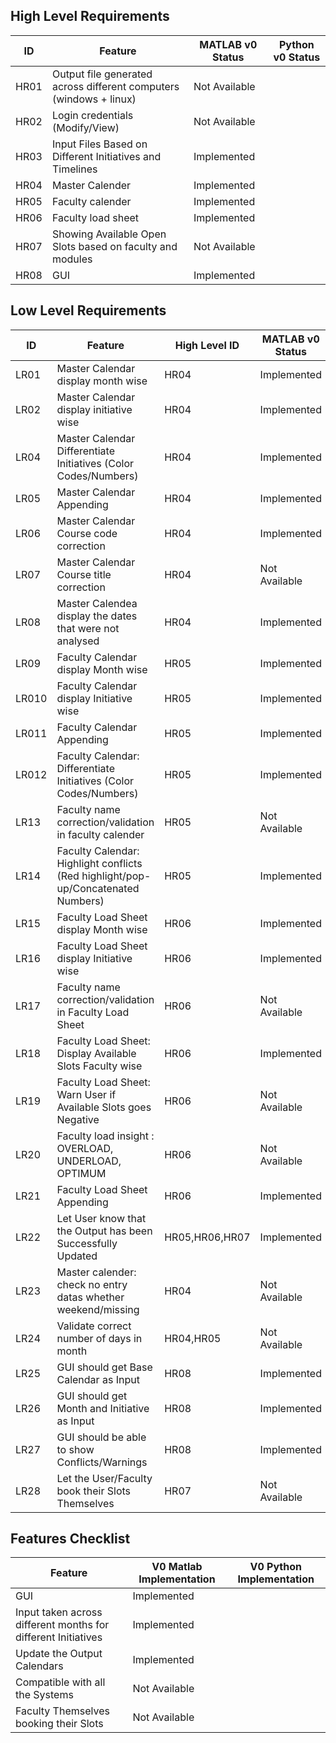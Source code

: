 ## High Level Requirements
|ID|Feature| MATLAB v0 Status| Python v0 Status |
|---|---|---|----|
HR01 |Output file generated across different computers (windows + linux)| Not Available | |
HR02 |Login credentials (Modify/View) | Not Available | |
HR03 |Input Files Based on Different Initiatives and Timelines | Implemented | |
HR04 |Master Calender | Implemented | |
HR05 |Faculty calender | Implemented | |
HR06 |Faculty load sheet | Implemented | |
HR07 |Showing Available Open Slots based on faculty and modules | Not Available | | 
HR08 |GUI | Implemented |


## Low Level Requirements
|ID|Feature|High Level ID| MATLAB v0 Status| Python v0 Status |
|--|---|---|---|----|
LR01|Master Calendar display month wise |HR04| Implemented | Implemented|
LR02|Master Calendar display initiative wise|HR04| Implemented | |
LR04|Master Calendar Differentiate Initiatives (Color Codes/Numbers)|HR04| Implemented | Implemented|
LR05|Master Calendar Appending|HR04| Implemented | | 
LR06|Master Calendar Course code correction|HR04| Implemented | |
LR07|Master Calendar Course title correction|HR04| Not Available | |
LR08|Master Calendea display the dates that were not analysed|HR04| Implemented | |
LR09|Faculty Calendar display Month wise |HR05| Implemented | |
LR010|Faculty Calendar display Initiative wise|HR05| Implemented | |
LR011|Faculty Calendar Appending|HR05| Implemented | |
LR012|Faculty Calendar: Differentiate Initiatives (Color Codes/Numbers)|HR05| Implemented |Implemented |
LR13|Faculty name correction/validation in faculty calender|HR05| Not Available | |
LR14|Faculty Calendar: Highlight conflicts (Red highlight/pop-up/Concatenated Numbers) |HR05| Implemented | |
LR15|Faculty Load Sheet display Month wise |HR06|Implemented | |
LR16|Faculty Load Sheet display Initiative wise|HR06|Implemented | |
LR17|Faculty name correction/validation in Faculty Load Sheet|HR06| Not Available | |
LR18|Faculty Load Sheet: Display Available Slots Faculty wise|HR06| Implemented | |
LR19|Faculty Load Sheet: Warn User if Available Slots goes Negative | HR06 | Not Available| |
LR20|Faculty load insight : OVERLOAD, UNDERLOAD, OPTIMUM |HR06| Not Available | |
LR21|Faculty Load Sheet Appending |HR06| Implemented | |
LR22|Let User know that the Output has been Successfully Updated |HR05,HR06,HR07|Implemented | |
LR23|Master calender: check no entry datas whether weekend/missing|HR04| Not Available ||
LR24|Validate correct number of days in month|HR04,HR05| Not Available ||
LR25|GUI should get Base Calendar as Input | HR08 | Implemented ||
LR26|GUI should get Month  and Initiative as Input | HR08 | Implemented ||
LR27|GUI should be able to show Conflicts/Warnings | HR08 | Implemented ||
LR28|Let the User/Faculty book their Slots Themselves | HR07 | Not Available | |


## Features Checklist

Feature| V0 Matlab Implementation | V0 Python Implementation|
|---|---|---|
GUI | Implemented | |
Input taken across different months for different Initiatives | Implemented | |
Update the Output Calendars | Implemented | |
Compatible with all the Systems | Not Available | |
Faculty Themselves booking their Slots | Not Available | |










